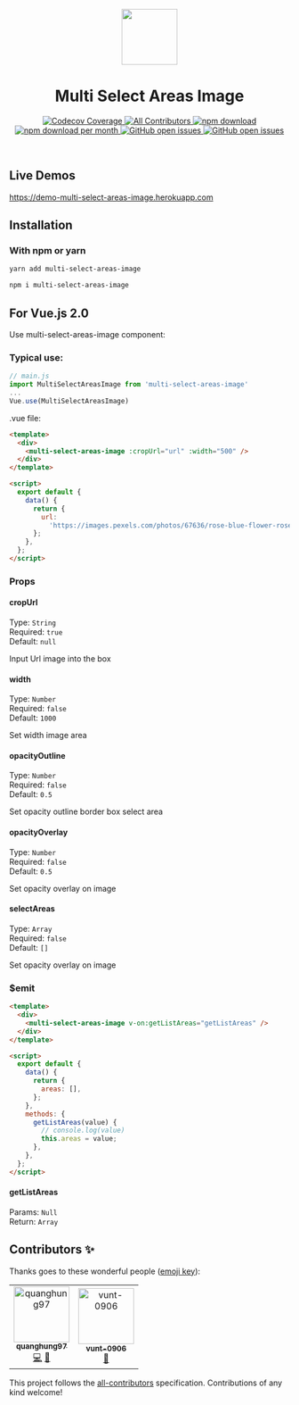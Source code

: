 <p align="center">
    <img src="/docs/logo/logo.svg" height="100">
</p>

<h1 align="center">Multi Select Areas Image</h1>

<p align="center">
    <!--codecov-->
    <a href="https://codecov.io/gh/sun-asterisk-research/multi-select-areas-image/">
        <img alt="Codecov Coverage" src="https://img.shields.io/codecov/c/github/sun-asterisk-research/multi-select-areas-image/master.svg?style=flat-square">
    </a>
    <!--contributors-->
    <a href="#contributors">
        <img alt="All Contributors" src="https://img.shields.io/badge/all_contributors-2-orange.svg?style=flat-square">
    </a>
    <!--downloads-->
    <a href="https://www.npmjs.com/package/multi-select-areas-image">
        <img alt="npm download" src="https://img.shields.io/npm/dt/multi-select-areas-image.svg?maxAge=30">
    </a>
    <!--downloads/month-->
    <a href="https://www.npmjs.com/package/multi-select-areas-image">
        <img alt="npm download per month" src="https://img.shields.io/npm/dm/multi-select-areas-image.svg?">
    </a>    
    <!--open issues-->
    <a href="https://github.com/sun-asterisk-research/multi-select-areas-image/issues">
        <img alt="GitHub open issues" src="https://img.shields.io/github/issues/sun-asterisk-research/multi-select-areas-image">
    </a>
    <!--npm version-->
    <a href="https://www.npmjs.com/package/multi-select-areas-image">
        <img alt="GitHub open issues" src="https://img.shields.io/npm/v/multi-select-areas-image.svg">
    </a>
</p>

<br/>

## Live Demos

https://demo-multi-select-areas-image.herokuapp.com

## Installation

### With npm or yarn

```bash
yarn add multi-select-areas-image

npm i multi-select-areas-image
```

## For Vue.js 2.0

Use multi-select-areas-image component:

### Typical use:

```js
// main.js
import MultiSelectAreasImage from 'multi-select-areas-image'
...
Vue.use(MultiSelectAreasImage)
```

.vue file:

```html
<template>
  <div>
    <multi-select-areas-image :cropUrl="url" :width="500" />
  </div>
</template>

<script>
  export default {
    data() {
      return {
        url:
          'https://images.pexels.com/photos/67636/rose-blue-flower-rose-blooms-67636.jpeg?auto=compress&cs=tinysrgb&dpr=1&w=500',
      };
    },
  };
</script>
```

### Props

#### cropUrl

Type: `String`<br>
Required: `true`<br>
Default: `null`

Input Url image into the box

#### width

Type: `Number`<br>
Required: `false`<br>
Default: `1000`

Set width image area

#### opacityOutline

Type: `Number`<br>
Required: `false`<br>
Default: `0.5`

Set opacity outline border box select area

#### opacityOverlay

Type: `Number`<br>
Required: `false`<br>
Default: `0.5`

Set opacity overlay on image

#### selectAreas

Type: `Array`<br>
Required: `false`<br>
Default: `[]`

Set opacity overlay on image

### \$emit

```html
<template>
  <div>
    <multi-select-areas-image v-on:getListAreas="getListAreas" />
  </div>
</template>

<script>
  export default {
    data() {
      return {
        areas: [],
      };
    },
    methods: {
      getListAreas(value) {
        // console.log(value)
        this.areas = value;
      },
    },
  };
</script>
```

#### getListAreas

Params: `Null`<br>
Return: `Array`

<h2 id="contributors"> Contributors ✨ </h2>

Thanks goes to these wonderful people ([emoji key](https://allcontributors.org/docs/en/emoji-key)):

<!-- ALL-CONTRIBUTORS-LIST:START - Do not remove or modify this section -->
<!-- prettier-ignore-start -->
<!-- markdownlint-disable -->
<table>
  <tr>
    <td align="center"><a href="https://github.com/quanghung97"><img src="https://avatars0.githubusercontent.com/u/25919519?v=4" width="100px;" alt="quanghung97"/><br /><sub><b>quanghung97</b></sub></a><br /><a href="https://github.com/sun-asterisk-research/multi-select-areas-image/commits?author=quanghung97" title="Code">💻</a> <a href="https://github.com/sun-asterisk-research/multi-select-areas-image/commits?author=quanghung97" title="Documentation">📖</a></td>
    <td align="center"><a href="https://github.com/vunt-0906"><img src="https://avatars3.githubusercontent.com/u/52224331?v=4" width="100px;" alt="vunt-0906"/><br /><sub><b>vunt-0906</b></sub></a><br /><a href="https://github.com/sun-asterisk-research/multi-select-areas-image/commits?author=vunt-0906" title="Documentation">📖</a></td>
  </tr>
</table>

<!-- markdownlint-enable -->
<!-- prettier-ignore-end -->

<!-- ALL-CONTRIBUTORS-LIST:END -->

This project follows the [all-contributors](https://github.com/all-contributors/all-contributors) specification. Contributions of any kind welcome!
